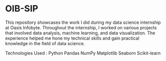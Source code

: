 # OIB-SIP
This repository showcases the work I did during my data science internship at Oasis Infobyte. Throughout the internship, I worked on various
projects that involved data analysis, machine learning, and data visualization. The experience helped me hone my technical skills and gain 
practical knowledge in the field of data science.

Technologies Used :
Python
Pandas
NumPy
Matplotlib
Seaborn
Scikit-learn
